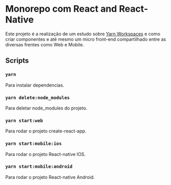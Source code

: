 
#  Monorepo com React and React-Native

  

Este projeto é a realização de um estudo sobre [Yarn Workspaces](https://classic.yarnpkg.com/lang/en/docs/workspaces/) e como criar componentes e até mesmo um micro front-end compartilhado entre as diversas frentes como Web e Mobile.
  

##  Scripts

  


###  `yarn`

Para instalar dependencias.

###  `yarn delete:node_modules`

Para deletar node_modules do projeto.

###  `yarn start:web`

Para rodar o projeto create-react-app.

###  `yarn start:mobile:ios`

Para rodar o projeto React-native IOS.  

###  `yarn start:mobile:android`

Para rodar o projeto React-native Android.  
